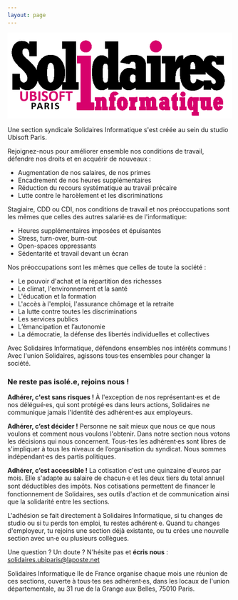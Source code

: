 ```yaml
---
layout: page
---
```


![SIUbiParis](assets/img/logo_solidaires_informatique_SIUbiParis.png)

Une section syndicale Solidaires Informatique s'est créée au sein du studio Ubisoft Paris.

Rejoignez-nous pour améliorer ensemble nos conditions de travail, défendre nos droits et en acquérir de nouveaux :
- Augmentation de nos salaires, de nos primes
- Encadrement de nos heures supplémentaires
- Réduction du recours systématique au travail précaire
- Lutte contre le harcèlement et les discriminations

Stagiaire, CDD ou CDI, nos conditions de travail et nos préoccupations sont les mêmes que celles des autres salarié·es de l'informatique:
- Heures supplémentaires imposées et épuisantes
- Stress, turn-over, burn-out
- Open-spaces oppressants
- Sédentarité et travail devant un écran

Nos préoccupations sont les mêmes que celles de toute la société :
- Le pouvoir d'achat et la répartition des richesses
- Le climat, l'environnement et la santé
- L'éducation et la formation
- L'accès à l'emploi, l'assurance chômage et la retraite
- La lutte contre toutes les discriminations
- Les services publics
- L’émancipation et l’autonomie
- La démocratie, la défense des libertés individuelles et collectives

Avec Solidaires Informatique, défendons ensembles nos intérêts communs !
Avec l'union Solidaires, agissons tous·tes ensembles pour changer la société.

### Ne reste pas isolé.e, rejoins nous !
**Adhérer, c'est sans risques !** À l'exception de nos représentant·es et de nos délégué·es, qui sont protégé·es dans leurs actions, Solidaires ne communique jamais l'identité des adhérent·es aux employeurs.

**Adhérer, c’est décider !** Personne ne sait mieux que nous ce que nous voulons et comment nous voulons l'obtenir. Dans notre section nous votons les décisions qui nous concernent. Tous-tes les adhérent·es sont libres de s'impliquer à tous les niveaux de l’organisation du syndicat. Nous sommes indépendant·es des partis politiques.

**Adhérer, c’est accessible !** La cotisation c'est une quinzaine d'euros par mois. Elle s'adapte au salaire de chacun·e et les deux tiers du total annuel sont déductibles des impôts. Nos cotisations permettent de ﬁnancer le fonctionnement de Solidaires, ses outils d'action et de communication ainsi que la solidarité entre les sections.

L'adhésion se fait directement à Solidaires Informatique, si tu changes de studio ou si tu perds ton emploi, tu restes adhérent·e. Quand tu changes d'employeur, tu rejoins une section déjà existante, ou tu crées une nouvelle section avec un·e ou plusieurs collègues.

Une question ? Un doute ? N'hésite pas et **écris nous** : solidaires.ubiparis@laposte.net

Solidaires Informatique Ile de France organise chaque mois une réunion de ces sections, ouverte à tous·tes ses adhérent·es, dans les locaux de l'union départementale, au 31 rue de la Grange aux Belles, 75010 Paris.


